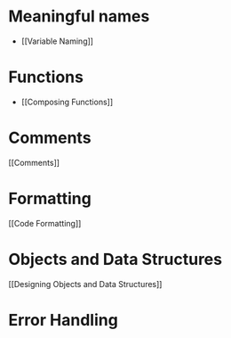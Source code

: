 # Meaningful names
- [[Variable Naming]]
# Functions
- [[Composing Functions]]
# Comments
[[Comments]]

# Formatting
[[Code Formatting]]
# Objects and Data Structures
[[Designing Objects and Data Structures]]
# Error Handling
